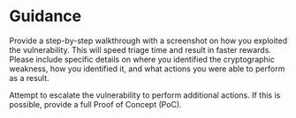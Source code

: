 # Guidance

Provide a step-by-step walkthrough with a screenshot on how you exploited the vulnerability. This will speed triage time and result in faster rewards. Please include specific details on where you identified the cryptographic weakness, how you identified it, and what actions you were able to perform as a result.

Attempt to escalate the vulnerability to perform additional actions. If this is possible, provide a full Proof of Concept (PoC).
